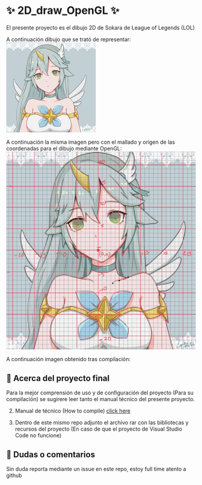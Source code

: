 # ✨ 2D_draw_OpenGL ✨

El presente proyecto es el dibujo 2D de Sokara de League of Legends (LOL)

A continuación dibujo que se trató de representar:
![img](https://github.com/aMurryFly/2D_draw_OpenGL/blob/main/img_resources/dibujo.png)

A continuación la misma imagen pero con el mallado y origen de las coordenadas para el dibujo mediante OpenGL:
![img](https://github.com/aMurryFly/2D_draw_OpenGL/blob/main/img_resources/malla_dibujo.jpg)

A continuación imagen obtenido tras compilación:


## 🚀 Acerca del proyecto final

Para la mejor comprensión de uso y de configuración del proyecto (Para su compilación) se sugirere leer tanto el  manual técnico del presente proyecto.

2. Manual de técnico (How to compile) [click here](.pdf)

3. Dentro de este mismo repo adjunto el archivo rar con las bibliotecas y recursos del proyecto (En caso de que el proyecto de Visual Studio Code no funcione)

## 🤔 Dudas o comentarios

Sin duda reporta mediante un issue en este repo, estoy full time atento a github 

